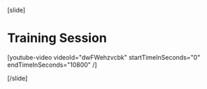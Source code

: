 [slide]
# Training Session

[youtube-video videoId="dwFWehzvcbk" startTimeInSeconds="0" endTimeInSeconds="10800" /]

[/slide]

